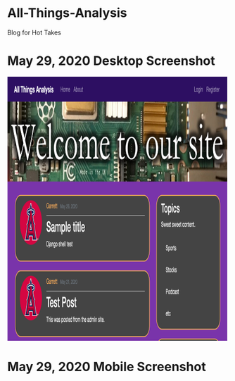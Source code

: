 # All-Things-Analysis
Blog for Hot Takes

# May 29, 2020 Desktop Screenshot
<img src="May29 ATA pic.png" alt="Website Screenshot" width="500" height="600">

# May 29, 2020 Mobile Screenshot

